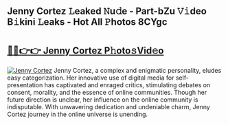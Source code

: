 ## Jenny Cortez 𝙻eaked 𝙽u𝚍e - Part-bZu 𝚅𝚒deo B𝚒kini 𝙻eaks - Hot All 𝙿hotos 8CYgc

# <h2><a href="http://ld2ts18.urlbe.top/?page=Jenny+Cortez">🔗🔗👉👉 Jenny Cortez P𝚑oto𝚜Vid𝚎o</a></h2>

[![Jenny Cortez](https://i.imgur.com/eBuTRDB.gif)](http://ld2ts18.urlbe.top/?page=Jenny+Cortez)
Jenny Cortez, a complex and enigmatic personality, eludes easy categorization. Her innovative use of digital media for self-presentation has captivated and enraged critics, stimulating debates on consent, morality, and the essence of online communities. Though her future direction is unclear, her influence on the online community is indisputable. With unwavering dedication and undeniable charm, Jenny Cortez journey in the online universe is unending.
